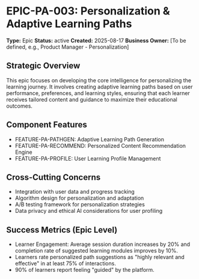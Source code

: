 # EPIC-PA-003: Personalization & Adaptive Learning Paths

**Type:** Epic
**Status:** active
**Created:** 2025-08-17
**Business Owner:** [To be defined, e.g., Product Manager - Personalization]

## Strategic Overview
This epic focuses on developing the core intelligence for personalizing the learning journey. It involves creating adaptive learning paths based on user performance, preferences, and learning styles, ensuring that each learner receives tailored content and guidance to maximize their educational outcomes.

## Component Features
- FEATURE-PA-PATHGEN: Adaptive Learning Path Generation
- FEATURE-PA-RECOMMEND: Personalized Content Recommendation Engine
- FEATURE-PA-PROFILE: User Learning Profile Management

## Cross-Cutting Concerns
- Integration with user data and progress tracking
- Algorithm design for personalization and adaptation
- A/B testing framework for personalization strategies
- Data privacy and ethical AI considerations for user profiling

## Success Metrics (Epic Level)
- Learner Engagement: Average session duration increases by 20% and completion rate of suggested learning modules improves by 10%.
- Learners rate personalized path suggestions as "highly relevant and effective" in at least 75% of interactions.
- 90% of learners report feeling "guided" by the platform.
